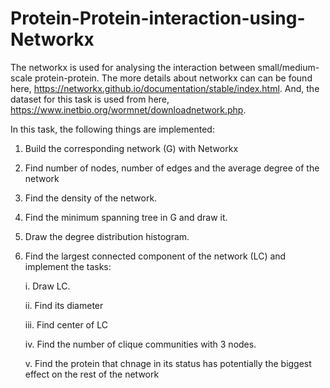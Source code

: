 # Protein-Protein-interaction-using-Networkx

The networkx is used for analysing the interaction between small/medium-scale protein-protein. The more details about networkx can
can be found here, https://networkx.github.io/documentation/stable/index.html. And, the dataset for this task is used from here, https://www.inetbio.org/wormnet/downloadnetwork.php.

In this task,  the following things are implemented:
1. Build the corresponding network (G) with Networkx
     
2. Find number of nodes, number of edges and the average degree of the network
3. Find the density of the network.
4. Find the minimum spanning tree in G and draw it.
5. Draw the degree distribution histogram.
6. Find the largest connected component of the network  (LC) and implement the tasks:
       
     i. Draw LC.
       
     ii. Find its diameter
     
     iii. Find  center of LC
     
     iv. Find the number of clique communities with 3 nodes.
     
     v. Find the protein that chnage in its status has potentially the biggest effect on the rest of the network
